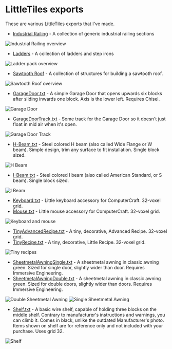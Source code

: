 # LittleTiles exports

These are various LittleTiles exports that I've made.

- [Industrial Railing](./Industrial%20Railing/) - A collection of generic industrial railing sections

![Industrial Railing overview](./Industrial%20Railing/IndustrialRailing-Demo-small.png)

- [Ladders](./Ladders/) - A collection of ladders and step irons

![Ladder pack overview](./Ladders/Ladder-pack-small.png)

- [Sawtooth Roof](./Sawtooth%20Roof/) - A collection of structures for building a sawtooth roof.

![Sawtooth Roof overview](./Sawtooth%20Roof/SawtoothRoof-1-small.png)

- [GarageDoor.txt](GarageDoor.txt?raw=true) - A simple Garage Door that opens upwards six blocks after sliding inwards one block. Axis is the lower left. Requires Chisel.

![Garage Door](GarageDoor.png)

- [GarageDoorTrack.txt](GarageDoorTrack.txt?raw=true) - Some track for the Garage Door so it doesn't just float in mid air when it's open.

![Garage Door Track](GarageDoorTrack.png)

- [H-Beam.txt](H-Beam.txt?raw=true) - Steel colored H beam (also called Wide Flange or W beam). Simple design, trim any surface to fit installation. Single block sized.

![H Beam](H-Beam.png)

- [I-Beam.txt](I-Beam.txt?raw=true) - Steel colored I beam (also called American Standard, or S beam). Single block sized.

![I Beam](I-Beam.png)

- [Keyboard.txt](Keyboard.txt?raw=true) - Little keyboard accessory for ComputerCraft. 32-voxel grid.
- [Mouse.txt](Mouse.txt?raw=true) - Little mouse accessory for ComputerCraft. 32-voxel grid.

![Keyboard and mouse](KeyboardMouse.png)

 - [TinyAdvancedRecipe.txt](TinyAdvancedRecipe.txt?raw=true) - A tiny, decorative, Advanced Recipe. 32-voxel grid.
 - [TinyRecipe.txt](TinyRecipe.txt?raw=true) - A tiny, decorative, Little Recipe. 32-voxel grid.

![Tiny recipes](TinyRecipes.png)

 - [SheetmetalAwningSingle.txt](SheetmetalAwningSingle.txt?raw=true) - A sheetmetal awning in classic awning green. Sized for single door, slightly wider than door. Requires Immersive Engineering.
 - [SheetmetalAwningDouble.txt](SheetmetalAwningDouble.txt?raw=true) - A sheetmetal awning in classic awning green. Sized for double doors, slightly wider than doors. Requires Immersive Engineering.

![Double Sheetmetal Awning](SheetmetalAwningDouble.png)
![Single Sheetmetal Awning](SheetmetalAwningSingle.png)

- [Shelf.txt](Shelf.txt?raw=true) - A basic wire shelf, capable of holding three blocks on the middle shelf. Contrary to manufacturer's instructions and warnings, you can climb it. Comes in black, unlike the outdated Manufacturer's photo. Items shown on shelf are for reference only and not included with your purchase. Uses grid 32.

![Shelf](Shelf.png)
